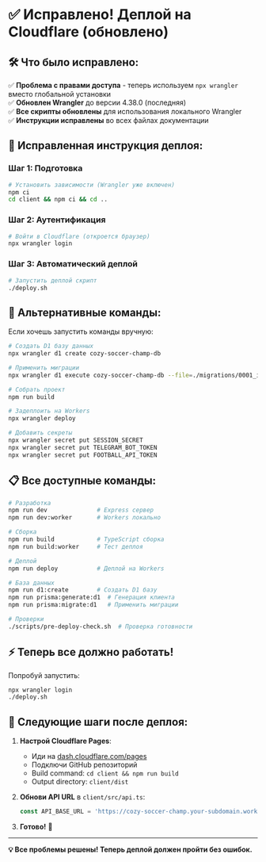 # ✅ Исправлено! Деплой на Cloudflare (обновлено)

## 🛠️ Что было исправлено:

✅ **Проблема с правами доступа** - теперь используем `npx wrangler` вместо глобальной установки  
✅ **Обновлен Wrangler** до версии 4.38.0 (последняя)  
✅ **Все скрипты обновлены** для использования локального Wrangler  
✅ **Инструкции исправлены** во всех файлах документации  

## 🚀 Исправленная инструкция деплоя:

### Шаг 1: Подготовка
```bash
# Установить зависимости (Wrangler уже включен)
npm ci
cd client && npm ci && cd ..
```

### Шаг 2: Аутентификация
```bash
# Войти в Cloudflare (откроется браузер)
npx wrangler login
```

### Шаг 3: Автоматический деплой
```bash
# Запустить деплой скрипт
./deploy.sh
```

## 🔧 Альтернативные команды:

Если хочешь запустить команды вручную:

```bash
# Создать D1 базу данных
npx wrangler d1 create cozy-soccer-champ-db

# Применить миграции
npx wrangler d1 execute cozy-soccer-champ-db --file=./migrations/0001_initial.sql

# Собрать проект
npm run build

# Задеплоить на Workers
npx wrangler deploy

# Добавить секреты
npx wrangler secret put SESSION_SECRET
npx wrangler secret put TELEGRAM_BOT_TOKEN
npx wrangler secret put FOOTBALL_API_TOKEN
```

## 📋 Все доступные команды:

```bash
# Разработка
npm run dev              # Express сервер
npm run dev:worker       # Workers локально

# Сборка
npm run build            # TypeScript сборка
npm run build:worker     # Тест деплоя

# Деплой
npm run deploy           # Деплой на Workers

# База данных
npm run d1:create        # Создать D1 базу
npm run prisma:generate:d1  # Генерация клиента
npm run prisma:migrate:d1   # Применить миграции

# Проверки
./scripts/pre-deploy-check.sh  # Проверка готовности
```

## ⚡ Теперь все должно работать!

Попробуй запустить:
```bash
npx wrangler login
./deploy.sh
```

## 🎯 Следующие шаги после деплоя:

1. **Настрой Cloudflare Pages**:
   - Иди на [dash.cloudflare.com/pages](https://dash.cloudflare.com/pages)
   - Подключи GitHub репозиторий
   - Build command: `cd client && npm run build`
   - Output directory: `client/dist`

2. **Обнови API URL** в `client/src/api.ts`:
   ```typescript
   const API_BASE_URL = 'https://cozy-soccer-champ.your-subdomain.workers.dev';
   ```

3. **Готово!** 🎉

---

**💡 Все проблемы решены! Теперь деплой должен пройти без ошибок.**
